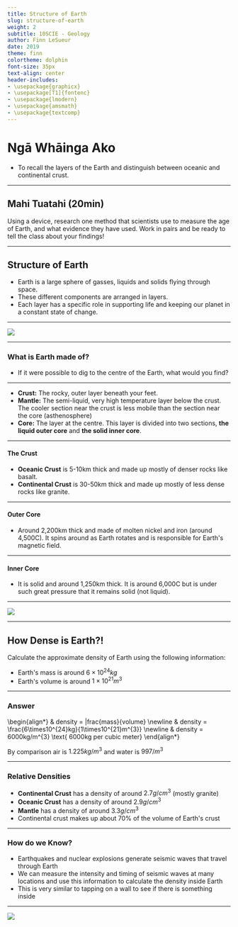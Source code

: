 ```yaml
---
title: Structure of Earth
slug: structure-of-earth
weight: 2
subtitle: 10SCIE - Geology
author: Finn LeSueur
date: 2019
theme: finn
colortheme: dolphin
font-size: 35px
text-align: center
header-includes:
- \usepackage{graphicx}
- \usepackage[T1]{fontenc}
- \usepackage{lmodern}
- \usepackage{amsmath}
- \usepackage{textcomp}
---
```


# Ngā Whāinga Ako

- To recall the layers of the Earth and distinguish between oceanic and continental crust.

---

## Mahi Tuatahi (20min)

Using a device, research one method that scientists use to measure the age of Earth, and what evidence they have used. Work in pairs and be ready to tell the class about your findings!

---

## Structure of Earth

- Earth is a large sphere of gasses, liquids and solids flying through space.
- These different components are arranged in layers.
- Each layer has a specific role in supporting life and keeping our planet in a constant state of change.

---

![](../assets/2-structure-earth.png)

---

### What is Earth made of?

- If it were possible to dig to the centre of the Earth, what would you find?

---

- __Crust:__ The rocky, outer layer beneath your feet.
- __Mantle:__ The semi-liquid, very high temperature layer below the crust. The cooler section near the crust is less mobile than the section near the core (asthenosphere)
- __Core:__ The layer at the centre. This layer is divided into two sections, __the liquid outer core__ and __the solid inner core__.

---

#### The Crust

- __Oceanic Crust__ is 5-10km thick and made up mostly of denser rocks like basalt.
- __Continental Crust__ is 30-50km thick and made up mostly of less dense rocks like granite.

---

#### Outer Core

- Around 2,200km thick and made of molten nickel and iron (around 4,500C). It spins around as Earth rotates and is responsible for Earth's magnetic field.

---

#### Inner Core

- It is solid and around 1,250km thick. It is around 6,000C but is under such great pressure that it remains solid (not liquid).

---

![](../assets/2-crust.jpg)

---

## How Dense is Earth?!

Calculate the approximate density of Earth using the following information:

- Earth's mass is around $6\times10^{24}kg$
- Earth's volume is around $1\times10^{21}m^{3}$

----

### Answer

\begin{align*}
    & density = |frac{mass}{volume} \newline
    & density = \frac{6\times10^{24}kg}{1\times10^{21}m^{3}} \newline
    & density = 6000kg/m^{3} \text{ 6000kg per cubic meter}
\end{align*}

By comparison air is $1.225kg/m^{3}$ and water is $997/m^{3}$

---

### Relative Densities

- __Continental Crust__ has a density of around $2.7g/cm^{3}$ (mostly granite)
- __Oceanic Crust__ has a density of around $2.9g/cm^{3}$
- __Mantle__ has a density of around $3.3g/cm^{3}$
- Continental crust makes up about 70% of the volume of Earth's crust

---

### How do we Know?

- Earthquakes and nuclear explosions generate seismic waves that travel through Earth
- We can measure the intensity and timing of seismic waves at many locations and use this information to calculate the density inside Earth
- This is very similar to tapping on a wall to see if there is something inside

---

![](../assets/2-seismic-waves.png)

